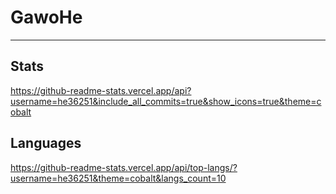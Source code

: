 # GawoHe
---
## Stats
https://github-readme-stats.vercel.app/api?username=he36251&include_all_commits=true&show_icons=true&theme=cobalt

## Languages
https://github-readme-stats.vercel.app/api/top-langs/?username=he36251&theme=cobalt&langs_count=10

